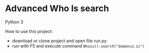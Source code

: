 # Advanced Who Is search
Python 3

How to use this project:
- download or clone project and open file run.py
- run with F5 and execute command <code>Whois().search("domenca.si")</code>
